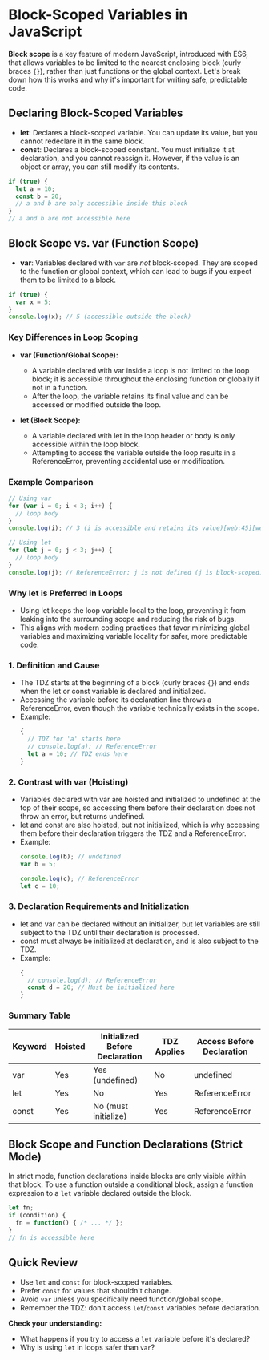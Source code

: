 # Block-Scoped Variables in JavaScript

**Block scope** is a key feature of modern JavaScript, introduced with ES6, that allows variables to be limited to the nearest enclosing block (curly braces `{}`), rather than just functions or the global context. Let's break down how this works and why it's important for writing safe, predictable code.

## Declaring Block-Scoped Variables
- **let**: Declares a block-scoped variable. You can update its value, but you cannot redeclare it in the same block.
- **const**: Declares a block-scoped constant. You must initialize it at declaration, and you cannot reassign it. However, if the value is an object or array, you can still modify its contents.

```js
if (true) {
  let a = 10;
  const b = 20;
  // a and b are only accessible inside this block
}
// a and b are not accessible here
```

## Block Scope vs. var (Function Scope)
- **var**: Variables declared with `var` are *not* block-scoped. They are scoped to the function or global context, which can lead to bugs if you expect them to be limited to a block.

```js
if (true) {
  var x = 5;
}
console.log(x); // 5 (accessible outside the block)
```
### Key Differences in Loop Scoping

- **var (Function/Global Scope):**
  - A variable declared with var inside a loop is not limited to the loop block; it is accessible throughout the enclosing function or globally if not in a function.
  - After the loop, the variable retains its final value and can be accessed or modified outside the loop.

- **let (Block Scope):**
  - A variable declared with let in the loop header or body is only accessible within the loop block.
  - Attempting to access the variable outside the loop results in a ReferenceError, preventing accidental use or modification.

### Example Comparison

```javascript
// Using var
for (var i = 0; i < 3; i++) {
  // loop body
}
console.log(i); // 3 (i is accessible and retains its value)[web:45][web:48]

// Using let
for (let j = 0; j < 3; j++) {
  // loop body
}
console.log(j); // ReferenceError: j is not defined (j is block-scoped)[web:45][web:48]
```

### Why let is Preferred in Loops

- Using let keeps the loop variable local to the loop, preventing it from leaking into the surrounding scope and reducing the risk of bugs.
- This aligns with modern coding practices that favor minimizing global variables and maximizing variable locality for safer, more predictable code.

### 1. Definition and Cause
- The TDZ starts at the beginning of a block (curly braces `{}`) and ends when the let or const variable is declared and initialized.
- Accessing the variable before its declaration line throws a ReferenceError, even though the variable technically exists in the scope.
- Example:
  ```js
  {
    // TDZ for 'a' starts here
    // console.log(a); // ReferenceError
    let a = 10; // TDZ ends here
  }
  ```

### 2. Contrast with var (Hoisting)
- Variables declared with var are hoisted and initialized to undefined at the top of their scope, so accessing them before their declaration does not throw an error, but returns undefined.
- let and const are also hoisted, but not initialized, which is why accessing them before their declaration triggers the TDZ and a ReferenceError.
- Example:
  ```js
  console.log(b); // undefined
  var b = 5;

  console.log(c); // ReferenceError
  let c = 10;
  ```

### 3. Declaration Requirements and Initialization
- let and var can be declared without an initializer, but let variables are still subject to the TDZ until their declaration is processed.
- const must always be initialized at declaration, and is also subject to the TDZ.
- Example:
  ```js
  {
    // console.log(d); // ReferenceError
    const d = 20; // Must be initialized here
  }
  ```

### Summary Table

| Keyword | Hoisted | Initialized Before Declaration | TDZ Applies | Access Before Declaration |
|---------|---------|-------------------------------|-------------|--------------------------|
| var     | Yes     | Yes (undefined)               | No          | undefined                |
| let     | Yes     | No                            | Yes         | ReferenceError           |
| const   | Yes     | No (must initialize)          | Yes         | ReferenceError           |


## Block Scope and Function Declarations (Strict Mode)
In strict mode, function declarations inside blocks are only visible within that block. To use a function outside a conditional block, assign a function expression to a `let` variable declared outside the block.

```js
let fn;
if (condition) {
  fn = function() { /* ... */ };
}
// fn is accessible here
```

## Quick Review
- Use `let` and `const` for block-scoped variables.
- Prefer `const` for values that shouldn't change.
- Avoid `var` unless you specifically need function/global scope.
- Remember the TDZ: don't access `let`/`const` variables before declaration.

**Check your understanding:**
- What happens if you try to access a `let` variable before it's declared?
- Why is using `let` in loops safer than `var`?
